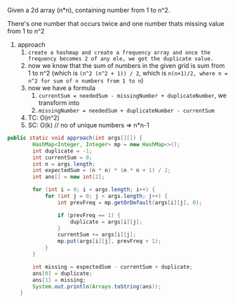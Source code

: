 Given a 2d array (n*n), containing number from 1 to n^2.

There's one number that occurs twice and one number thats missing value from 1 to n^2

1. approach
   1. `create a hashmap and create a frequency array and once the frequency becomes 2 of any ele, we got the duplicate value.`
   2. now we know that the sum of numbers in the given grid is sum from 1 to n^2 (which is `(n^2 (n^2 + 1)) / 2`, which is `n(n+1)/2, where n = n^2 for sum of n numbers from 1 to n`)
   3. now we have a formula
      1. `currentSum = neededSum - missingNumber + duplicateNumber`, we transform into
      2. `missingNumber = neededSum + duplicateNumber - currentSum`
   4. TC: O(n^2)
   5. SC: O(k) // no of unique numbers => n*n-1

```java
public static void approach(int args[][]) {
        HashMap<Integer, Integer> mp = new HashMap<>();
        int duplicate = -1;
        int currentSum = 0;
        int n = args.length;
        int expectedSum = (n * n) * (n * n + 1) / 2;
        int ans[] = new int[2];

        for (int i = 0; i < args.length; i++) {
            for (int j = 0; j < args.length; j++) {
                int prevFreq = mp.getOrDefault(args[i][j], 0);

                if (prevFreq == 1) {
                    duplicate = args[i][j];
                }
                currentSum += args[i][j];
                mp.put(args[i][j], prevFreq + 1);
            }
        }

        int missing = expectedSum - currentSum + duplicate;
        ans[0] = duplicate;
        ans[1] = missing;
        System.out.println(Arrays.toString(ans));
    }
```